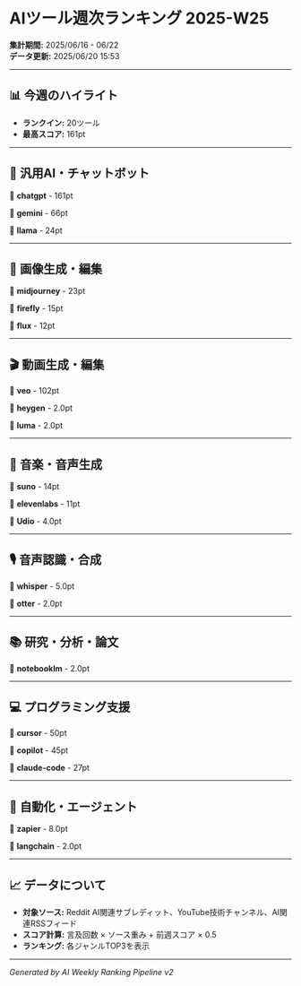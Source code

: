 # AIツール週次ランキング 2025-W25

**集計期間:** 2025/06/16 - 06/22  
**データ更新:** 2025/06/20 15:53

---

## 📊 今週のハイライト

- **ランクイン:** 20ツール
- **最高スコア:** 161pt

---

## 🤖 汎用AI・チャットボット

🥇 **chatgpt** - 161pt

🥈 **gemini** - 66pt

🥉 **llama** - 24pt

---

## 🎨 画像生成・編集

🥇 **midjourney** - 23pt

🥈 **firefly** - 15pt

🥉 **flux** - 12pt

---

## 🎬 動画生成・編集

🥇 **veo** - 102pt

🥈 **heygen** - 2.0pt

🥉 **luma** - 2.0pt

---

## 🎵 音楽・音声生成

🥇 **suno** - 14pt

🥈 **elevenlabs** - 11pt

🥉 **Udio** - 4.0pt

---

## 🎙️ 音声認識・合成

🥇 **whisper** - 5.0pt

🥈 **otter** - 2.0pt

---

## 📚 研究・分析・論文

🥇 **notebooklm** - 2.0pt

---

## 💻 プログラミング支援

🥇 **cursor** - 50pt

🥈 **copilot** - 45pt

🥉 **claude-code** - 27pt

---

## 🔄 自動化・エージェント

🥇 **zapier** - 8.0pt

🥈 **langchain** - 2.0pt

---

## 📈 データについて

- **対象ソース:** Reddit AI関連サブレディット、YouTube技術チャンネル、AI関連RSSフィード
- **スコア計算:** 言及回数 × ソース重み + 前週スコア × 0.5
- **ランキング:** 各ジャンルTOP3を表示

---

*Generated by AI Weekly Ranking Pipeline v2*
